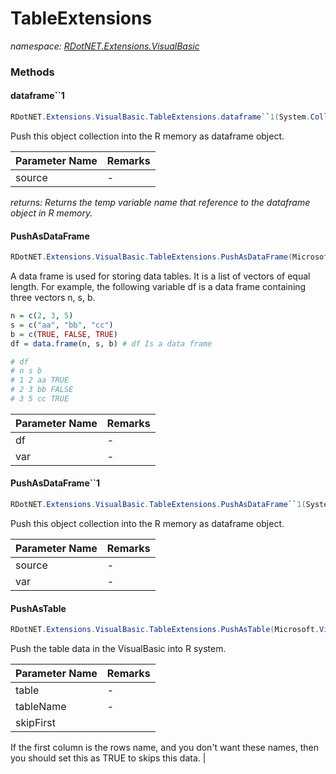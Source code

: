 ﻿# TableExtensions
_namespace: [RDotNET.Extensions.VisualBasic](./index.md)_





### Methods

#### dataframe``1
```csharp
RDotNET.Extensions.VisualBasic.TableExtensions.dataframe``1(System.Collections.Generic.IEnumerable{``0})
```
Push this object collection into the R memory as dataframe object.

|Parameter Name|Remarks|
|--------------|-------|
|source|-|


_returns: Returns the temp variable name that reference to the dataframe object in R memory._

#### PushAsDataFrame
```csharp
RDotNET.Extensions.VisualBasic.TableExtensions.PushAsDataFrame(Microsoft.VisualBasic.Data.csv.DocumentStream.File,System.String,System.Collections.Generic.Dictionary{System.String,System.Type},System.Boolean,System.Collections.Generic.IEnumerable{System.String})
```
A data frame is used for storing data tables. It is a list of vectors of equal length. 
 For example, the following variable df is a data frame containing three vectors n, s, b.

 ```R
 n = c(2, 3, 5) 
 s = c("aa", "bb", "cc") 
 b = c(TRUE, FALSE, TRUE) 
 df = data.frame(n, s, b) # df Is a data frame
 
 # df
 # n s b
 # 1 2 aa TRUE
 # 2 3 bb FALSE
 # 3 5 cc TRUE
 ```

|Parameter Name|Remarks|
|--------------|-------|
|df|-|
|var|-|


#### PushAsDataFrame``1
```csharp
RDotNET.Extensions.VisualBasic.TableExtensions.PushAsDataFrame``1(System.Collections.Generic.IEnumerable{``0},System.String)
```
Push this object collection into the R memory as dataframe object.

|Parameter Name|Remarks|
|--------------|-------|
|source|-|
|var|-|


#### PushAsTable
```csharp
RDotNET.Extensions.VisualBasic.TableExtensions.PushAsTable(Microsoft.VisualBasic.Data.csv.DocumentStream.File,System.String,System.Boolean)
```
Push the table data in the VisualBasic into R system.

|Parameter Name|Remarks|
|--------------|-------|
|table|-|
|tableName|-|
|skipFirst|
 If the first column is the rows name, and you don't want these names, then you should set this as TRUE to skips this data.
 |



